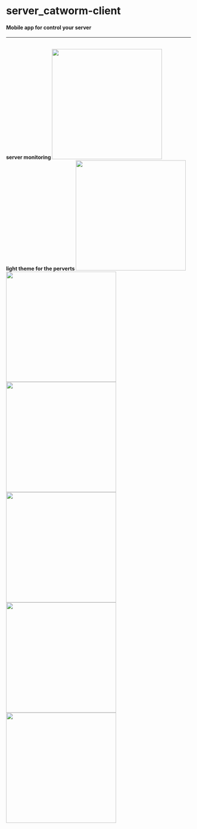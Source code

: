 # server_catworm-client

#### Mobile app for control your server
<hr>
</br>
<b> server monitoring </b>
<img src="./screenshots/scr1.png" width="300px">
</br>
<b> light theme for the perverts </b>
<img src="./screenshots/scr2.png" width="300px">
<img src="./screenshots/scr3.jpg" width="300px">
<img src="./screenshots/scr4.jpg" width="300px">
<img src="./screenshots/scr5.jpg" width="300px">
<img src="./screenshots/scr6.jpg" width="300px">
<img src="./screenshots/scr7.jpg" width="300px">
